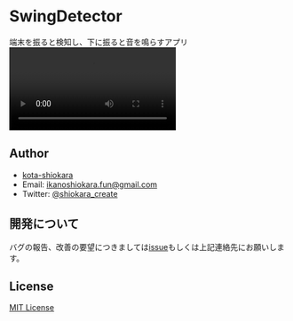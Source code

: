 # SwingDetector
端末を振ると検知し、下に振ると音を鳴らすアプリ
![app movie](https://video.twimg.com/ext_tw_video/1359540361878589441/pu/vid/1280x720/OaOxZCLR1g8MMwAu.mp4?tag=10)

## Author
- [kota-shiokara](https://github.com/kota-shiokara)
- Email: ikanoshiokara.fun@gmail.com
- Twitter: [@shiokara_create](https://twitter.com/shiokara_create)

## 開発について
バグの報告、改善の要望につきましては[issue](https://github.com/kota-shiokara/ShakeDetector/issues)もしくは上記連絡先にお願いします。 

## License
[MIT License](https://choosealicense.com/licenses/mit/)